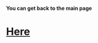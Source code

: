 #### You can get back to the main page

# [Here](https://github.com/Lexscher/Machine_Learning/blob/master/README.md)
